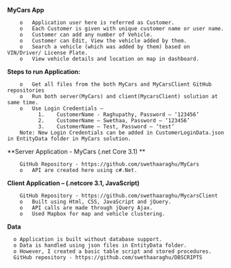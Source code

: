**MyCars App**

        o	Application user here is referred as Customer. 
        o	Each Customer is given with unique customer name or user name.
        o	Customer can add any number of Vehicle.
        o	Customer can Edit, View the vehicle added by them.
        o	Search a vehicle (which was added by them) based on VIN/Driver/ License Plate.
        o	View vehicle details and location on map in dashboard.
        
**Steps to run Application:**

        o	Get all files from the both MyCars and MyCarsClient GitHub repositories
        o	Run both server(MyCars) and client(MycarsClient) solution at same time.
        o	Use Login Credentials – 
              1.	CustomerName - Raghupathy, Password – ‘123456’
              2.	CustomerName – Swethaa, Password – ‘123456’
              3.	CustomerName – Test, Password – ‘test’
        Note: New Login Credentials can be added in CustomerLoginData.json in EntityData folder in MyCars solution.
        
**Server Application - MyCars (.net Core 3.1)  **  

        GitHub Repository - https://github.com/swethaaraghu/MyCars
        o	API are created here using c#.Net.
       
**Client Application – (.netcore 3.1, JavaScript)**

        GitHub Repository - https://github.com/swethaaraghu/MycarsClient
        o	Built using Html, CSS, JavaScript and jQuery.
        o	API calls are made through jQuery Ajax.
        o	Used Mapbox for map and vehicle clustering.

**Data**

      o	Application is built without database support.
      o	Data is handled using json files in EntityData folder.
      o	However, I created a basic table script and stored procedures.
      GitHub repository - https://github.com/swethaaraghu/DBSCRIPTS
